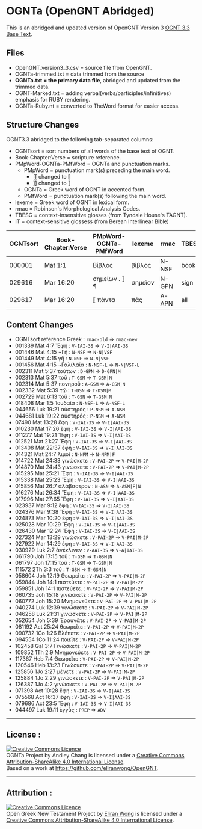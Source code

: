 # OGNTa (OpenGNT Abridged)

This is an abridged and updated version of OpenGNT Version 3 [OGNT 3.3 Base Text](https://github.com/eliranwong/OpenGNT/blob/master/OpenGNT_BASE_TEXT.zip).

## Files
- OpenGNT_version3_3.csv = source file from OpenGNT.
- OGNTa-trimmed.txt = data trimmed from the source
- **OGNTa.txt = the primary data file**, abridged and updated from the trimmed data.
- OGNT-Marked.txt = adding verbal(verbs/participles/infinitives) emphasis for RUBY rendering.
- OGNTa-Ruby.nt = converted to TheWord format for easier access.

## Structure Changes

OGNT3.3 abridged to the following tab-separated columns:
-  OGNTsort = sort numbers of all words of the base text of OGNT.
-  Book-Chapter:Verse = scripture reference.
-  PMpWord-OGNTa-PMfWord = OGNTa and punctuation marks.
   - PMpWord = punctuation mark(s) preceding the main word.
     - [[ changed to ⟦
     - ]] changed to ⟧
	- OGNTa = Greek word of OGNT in accented form.
	- PMfWord = punctuation mark(s) following the main word.
-  lexeme = Greek word of OGNT in lexical form.
-  rmac = Robinson's Morphological Analysis Codes.
-  TBESG = context-insensitive glosses (from Tyndale House's TAGNT).
-  IT = context-sensitive glossess (from Berean Interlinear Bible)


| OGNTsort | Book-Chapter:Verse | PMpWord-OGNTa-PMfWord | lexeme | rmac  | TBESG  | IT |
|----------|--------------------|-----------------------|--------|-------|--------|----|
| 000001 | Mat 1:1 | Βίβλος  | βίβλος | N-NSF | book | [The] book |
| 029616	| Mar 16:20	| σημείων . ⟧ ¶	| σημεῖον	| N-GPN	| sign	| signs.|
| 029617	| Mar 16:20	| ⟦ πάντα	| πᾶς	| A-APN	| all	| all |



## Content Changes
- OGNTsort	reference	Greek :	`rmac-old`	⇒	`rmac-new`
- 001339	Mat 4:7	Ἔφη :	`V-IAI-3S`	⇒	`V-I|AAI-3S`
- 001446	Mat 4:15	¬Γῆ :	`N-NSF`	⇒	`N-N|VSF`
- 001449	Mat 4:15	γῆ :	`N-NSF`	⇒	`N-N|VSF`
- 001456	Mat 4:15	¬Γαλιλαία :	`N-NSF-L`	⇒	`N-N|VSF-L`
- 002311	Mat 5:37	τούτων :	`D-GPN`	⇒	`D-GPN|M`
- 002313	Mat 5:37	τοῦ :	`T-GSM`	⇒	`T-GSM|N`
- 002314	Mat 5:37	πονηροῦ :	`A-GSM`	⇒	`A-GSM|N`
- 002332	Mat 5:39	τῷ :	`T-DSN`	⇒	`T-DSN|M`
- 002729	Mat 6:13	τοῦ :	`T-GSN`	⇒	`T-GSM|N`
- 018408	Mar 1:5	Ἰουδαία :	`N-NSF-L`	⇒	`A-NSF-L`
- 044656	Luk 19:21	αὐστηρὸς :	`P-NSM`	⇒	`A-NSM`
- 044681	Luk 19:22	αὐστηρός :	`P-NSM`	⇒	`A-NSM`
- 07490	Mat 13:28	ἔφη :	`V-IAI-3S`	⇒	`V-I|AAI-3S`
- 010230	Mat 17:26	ἔφη :	`V-IAI-3S`	⇒	`V-I|AAI-3S`
- 011277	Mat 19:21	Ἔφη :	`V-IAI-3S`	⇒	`V-I|AAI-3S`
- 012521	Mat 21:27	Ἔφη :	`V-IAI-3S`	⇒	`V-I|AAI-3S`
- 013408	Mat 22:37	ἔφη :	`V-IAI-3S`	⇒	`V-I|AAI-3S`
- 014321	Mat 24:7	λιμοὶ :	`N-NPM`	⇒	`N-NPM|F`
- 014722	Mat 24:33	γινώσκετε :	`V-PAI-2P`	⇒	`V-PAI|M-2P`
- 014870	Mat 24:43	γινώσκετε :	`V-PAI-2P`	⇒	`V-PAI|M-2P`
- 015295	Mat 25:21	Ἔφη :	`V-IAI-3S`	⇒	`V-I|AAI-3S`
- 015338	Mat 25:23	Ἔφη :	`V-IAI-3S`	⇒	`V-I|AAI-3S`
- 015856	Mat 26:7	ἀλάβαστρον :	`N-ASN`	⇒	`A-ASM|F|N`
- 016276	Mat 26:34	Ἔφη :	`V-IAI-3S`	⇒	`V-I|AAI-3S`
- 017996	Mat 27:65	Ἔφη :	`V-IAI-3S`	⇒	`V-I|AAI-3S`
- 023937	Mar 9:12	ἔφη :	`V-IAI-3S`	⇒	`V-I|AAI-3S`
- 024376	Mar 9:38	Ἔφη :	`V-IAI-3S`	⇒	`V-I|AAI-3S`
- 024873	Mar 10:20	ἔφη :	`V-IAI-3S`	⇒	`V-I|AAI-3S`
- 025028	Mar 10:29	Ἔφη :	`V-IAI-3S`	⇒	`V-I|AAI-3S`
- 026430	Mar 12:24	Ἔφη :	`V-IAI-3S`	⇒	`V-I|AAI-3S`
- 027324	Mar 13:29	γινώσκετε :	`V-PAI-2P`	⇒	`V-PAI|M-2P`
- 027922	Mar 14:29	ἔφη :	`V-IAI-3S`	⇒	`V-I|AAI-3S`
- 030929	Luk 2:7	ἀνέκλινεν :	`V-AAI-3S`	⇒	`V-A|IAI-3S`
- 061790	Joh 17:15	τοῦ :	`T-GSM`	⇒	`T-GSM|N`
- 061797	Joh 17:15	τοῦ :	`T-GSM`	⇒	`T-GSM|N`
- 111572	2Th 3:3	τοῦ :	`T-GSM`	⇒	`T-GSM|N`
- 058604	Joh 12:19	Θεωρεῖτε :	`V-PAI-2P`	⇒	`V-PAI|M-2P`
- 059844	Joh 14:1	πιστεύετε :	`V-PAI-2P`	⇒	`V-PAI|M-2P`
- 059851	Joh 14:1	πιστεύετε. :	`V-PAI-2P`	⇒	`V-PAI|M-2P`
- 060735	Joh 15:18	γινώσκετε :	`V-PAI-2P`	⇒	`V-PAI|M-2P`
- 060772	Joh 15:20	Μνημονεύετε :	`V-PAI-2P`	⇒	`V-PAI|M-2P`
- 040274	Luk 12:39	γινώσκετε :	`V-PAI-2P`	⇒	`V-PAI|M-2P`
- 046258	Luk 21:31	γινώσκετε :	`V-PAI-2P`	⇒	`V-PAI|M-2P`
- 052654	Joh 5:39	Ἐραυνᾶτε :	`V-PAI-2P`	⇒	`V-PAI|M-2P`
- 081192	Act 25:24	θεωρεῖτε :	`V-PAI-2P`	⇒	`V-PAI|M-2P`
- 090732	1Co 1:26	Βλέπετε :	`V-PAI-2P`	⇒	`V-PAI|M-2P`
- 094554	1Co 11:24	ποιεῖτε :	`V-PAI-2P`	⇒	`V-PAI|M-2P`
- 102458	Gal 3:7	Γινώσκετε :	`V-PAI-2P`	⇒	`V-PAI|M-2P`
- 109852	1Th 2:9	Μνημονεύετε :	`V-PAI-2P`	⇒	`V-PAI|M-2P`
- 117367	Heb 7:4	Θεωρεῖτε :	`V-PAI-2P`	⇒	`V-PAI|M-2P`
- 120546	Heb 13:23	Γινώσκετε :	`V-PAI-2P`	⇒	`V-PAI|M-2P`
- 125856	1Jo 2:27	μένετε :	`V-PAI-2P`	⇒	`V-PAI|M-2P`
- 125884	1Jo 2:29	γινώσκετε :	`V-PAI-2P`	⇒	`V-PAI|M-2P`
- 126387	1Jo 4:2	γινώσκετε :	`V-PAI-2P`	⇒	`V-PAI|M-2P`
- 071398	Act 10:28	ἔφη :	`V-IAI-3S`	⇒	`V-I|AAI-3S`
- 075568	Act 16:37	ἔφη :	`V-IAI-3S`	⇒	`V-I|AAI-3S`
- 079686	Act 23:5	Ἔφη :	`V-IAI-3S`	⇒	`V-I|AAI-3S`
- 044497	Luk 19:11	ἐγγὺς :	`PREP`	⇒	`ADV`

---

## License :

<a rel="license" href="http://creativecommons.org/licenses/by-sa/4.0/"><img alt="Creative Commons Licence" style="border-width:0" src="https://i.creativecommons.org/l/by-sa/4.0/88x31.png" /></a><br /><span xmlns:dct="http://purl.org/dc/terms/" property="dct:title">OGNTa Project by Andley Chang is licensed under a <a rel="license" href="http://creativecommons.org/licenses/by-sa/4.0/">Creative Commons Attribution-ShareAlike 4.0 International License</a>.
<br />Based on a work at <a xmlns:dct="http://purl.org/dc/terms/" href="https://github.com/eliranwong/OpenGNT" rel="dct:source">https://github.com/eliranwong/OpenGNT</a>.

---

## Attribution :

<a rel="license" href="http://creativecommons.org/licenses/by-sa/4.0/"><img alt="Creative Commons Licence" style="border-width:0" src="https://i.creativecommons.org/l/by-sa/4.0/88x31.png" /></a><br /><span xmlns:dct="http://purl.org/dc/terms/" property="dct:title">Open Greek New Testament Project</span> by <a xmlns:cc="http://creativecommons.org/ns#" href="https://marvel.bible" property="cc:attributionName" rel="cc:attributionURL">Eliran Wong</a> is licensed under a <a rel="license" href="http://creativecommons.org/licenses/by-sa/4.0/">Creative Commons Attribution-ShareAlike 4.0 International License</a>.



